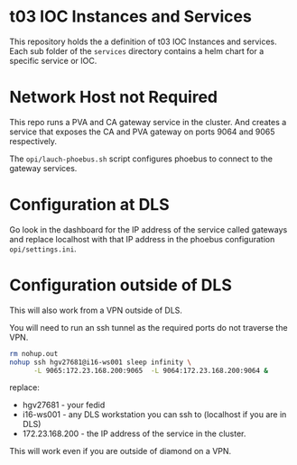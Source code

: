 # t03 IOC Instances and Services

This repository holds the a definition of t03 IOC Instances and services. Each sub folder of the `services` directory contains a helm chart for a specific service or IOC.

# Network Host not Required

This repo runs a PVA and CA gateway service in the cluster. And creates a service that exposes the CA and PVA gateway on ports 9064 and 9065 respectively.

The `opi/lauch-phoebus.sh` script configures phoebus to connect to the gateway services.

# Configuration at DLS

Go look in the dashboard for the IP address of the service called gateways and replace localhost with that IP address in the phoebus configuration `opi/settings.ini`.


# Configuration outside of DLS

This will also work from a VPN outside of DLS.

You will need to run an ssh tunnel as the required ports do not traverse the VPN.

```bash
rm nohup.out
nohup ssh hgv27681@i16-ws001 sleep infinity \
      -L 9065:172.23.168.200:9065  -L 9064:172.23.168.200:9064 &
```

replace:
- hgv27681       - your fedid
- i16-ws001      - any DLS workstation you can ssh to (localhost if you are in DLS)
- 172.23.168.200 - the IP address of the service in the cluster.

This will work even if you are outside of diamond on a VPN.

